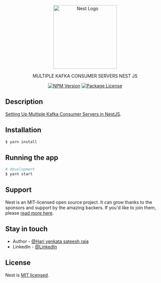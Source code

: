 <p align="center">
  <a href="http://nestjs.com/" target="blank"><img src="https://nestjs.com/img/logo-small.svg" width="200" alt="Nest Logo" /></a>
</p>

[circleci-image]: https://img.shields.io/circleci/build/github/nestjs/nest/master?token=abc123def456
[circleci-url]: https://circleci.com/gh/nestjs/nest

  <p align="center"> MULTIPLE KAFKA CONSUMER SERVERS NEST JS </p>
    <p align="center">
<a href="https://www.npmjs.com/~nestjscore" target="_blank"><img src="https://img.shields.io/npm/v/@nestjs/core.svg" alt="NPM Version" /></a>
<a href="https://www.npmjs.com/~nestjscore" target="_blank"><img src="https://img.shields.io/npm/l/@nestjs/core.svg" alt="Package License" /></a>
</p>
  <!--[![Backers on Open Collective](https://opencollective.com/nest/backers/badge.svg)](https://opencollective.com/nest#backer)
  [![Sponsors on Open Collective](https://opencollective.com/nest/sponsors/badge.svg)](https://opencollective.com/nest#sponsor)-->

## Description

[Setting Up Multiple Kafka Consumer Servers in NestJS](https://docs.google.com/document/d/1dhEskIe60S3Nqd4KIgsTooIYy-SwuYjf7w_4o8GUn8A/edit#heading=h.z4lgq0b72omd).

## Installation

```bash
$ yarn install
```

## Running the app

```bash
# development
$ yarn start


```

## Support

Nest is an MIT-licensed open source project. It can grow thanks to the sponsors and support by the amazing backers. If you'd like to join them, please [read more here](https://docs.nestjs.com/support).

## Stay in touch

- Author - [@Hari venkata sateesh raja](hari.sireddi7776@gmail.com)
- LinkedIn - [@LinkedIn](https://www.linkedin.com/in/hari-venkata-sateesh-raja-sireddi-2631a5178/)

## License

Nest is [MIT licensed](LICENSE).
